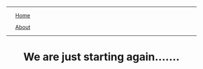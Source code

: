 <html>
  <head>
  <title>The Cyber monk</title>
   
  </head>
  </head>
  <body>
  <hr><menue align="left"><ol><a href="index.md">Home</a></ol> <ol><a href="about.html">About</a></ol></menue><hr>
  <center><h1>We are just starting again.......</h1></center>
  </body>
</html>
